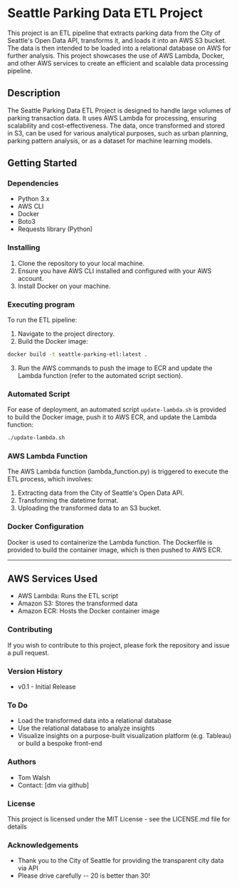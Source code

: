# Seattle Parking Data ETL Project

This project is an ETL pipeline that extracts parking data from the City of Seattle's Open Data API, transforms it, and loads it into an AWS S3 bucket. The data is then intended to be loaded into a relational database on AWS for further analysis. This project showcases the use of AWS Lambda, Docker, and other AWS services to create an efficient and scalable data processing pipeline.

## Description

The Seattle Parking Data ETL Project is designed to handle large volumes of parking transaction data. It uses AWS Lambda for processing, ensuring scalability and cost-effectiveness. The data, once transformed and stored in S3, can be used for various analytical purposes, such as urban planning, parking pattern analysis, or as a dataset for machine learning models.

## Getting Started

### Dependencies

- Python 3.x
- AWS CLI
- Docker
- Boto3
- Requests library (Python)

### Installing

1. Clone the repository to your local machine.
2. Ensure you have AWS CLI installed and configured with your AWS account.
3. Install Docker on your machine.

### Executing program

To run the ETL pipeline:

1. Navigate to the project directory.
2. Build the Docker image:
```bash
docker build -t seattle-parking-etl:latest .
```
3. Run the AWS commands to push the image to ECR and update the Lambda function (refer to the automated script section).

### Automated Script

For ease of deployment, an automated script `update-lambda.sh` is provided to build the Docker image, push it to AWS ECR, and update the Lambda function:

```bash
./update-lambda.sh
```

### AWS Lambda Function

The AWS Lambda function (lambda_function.py) is triggered to execute the ETL process, which involves:

1. Extracting data from the City of Seattle's Open Data API.
2. Transforming the datetime format.
3. Uploading the transformed data to an S3 bucket.

### Docker Configuration

Docker is used to containerize the Lambda function. The Dockerfile is provided to build the container image, which is then pushed to AWS ECR.

---

## AWS Services Used

* AWS Lambda: Runs the ETL script
* Amazon S3: Stores the transformed data
* Amazon ECR: Hosts the Docker container image

### Contributing

If you wish to contribute to this project, please fork the repository and issue a pull request.

### Version History

* v0.1 - Initial Release

### To Do

* Load the transformed data into a relational database
* Use the relational database to analyze insights
* Visualize insights on a purpose-built visualization platform (e.g. Tableau) or build a bespoke front-end

### Authors

* Tom Walsh
* Contact: [dm via github]

### License

This project is licensed under the MIT License - see the LICENSE.md file for details

### Acknowledgements
* Thank you to the City of Seattle for providing the transparent city data via API
* Please drive carefully -- 20 is better than 30!